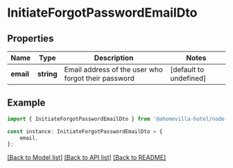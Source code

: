 # InitiateForgotPasswordEmailDto


## Properties

Name | Type | Description | Notes
------------ | ------------- | ------------- | -------------
**email** | **string** | Email address of the user who forgot their password | [default to undefined]

## Example

```typescript
import { InitiateForgotPasswordEmailDto } from '@ahomevilla-hotel/node-sdk';

const instance: InitiateForgotPasswordEmailDto = {
    email,
};
```

[[Back to Model list]](../README.md#documentation-for-models) [[Back to API list]](../README.md#documentation-for-api-endpoints) [[Back to README]](../README.md)
